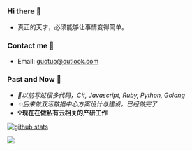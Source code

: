 ### Hi there 👋
- 真正的天才，必须能够让事情变得简单。

### Contact me 💬
- Email: guotuo@outlook.com

### Past and Now 🔭
- *🐨以前写过很多代码，C#, Javascript, Ruby, Python, Golang*
- *✨后来做双活数据中心方案设计与建设，已经做完了*
- **💡现在在做私有云相关的产研工作**

[![github stats](https://github-readme-stats.vercel.app/api?username=sirius1024&show_icons=true&include_all_commits=true)](https://github.com/sirius1024)

<img src="https://github-readme-stats.vercel.app/api/top-langs/?username=sirius1024" />


<!--
**sirius1024/sirius1024** is a ✨ _special_ ✨ repository because its `README.md` (this file) appears on your GitHub profile.

Here are some ideas to get you started:

- 🔭 I’m currently working on ...
- 🌱 I’m currently learning ...
- 👯 I’m looking to collaborate on ...
- 🤔 I’m looking for help with ...
- 💬 Ask me about ...
- 📫 How to reach me: ...
- 😄 Pronouns: ...
- ⚡ Fun fact: ...
-->
